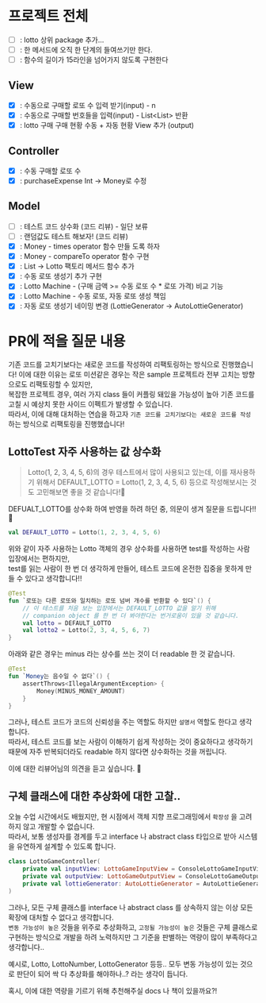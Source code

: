 # 프로젝트 전체
- [ ] : lotto 상위 package 추가... 
- [ ] : 한 메서드에 오직 한 단계의 들여쓰기만 한다.
- [ ] : 함수의 길이가 15라인을 넘어가지 않도록 구현한다
## View
- [x] : 수동으로 구매할 로또 수 입력 받기(input) - n
- [x] : 수동으로 구매할 번호들을 입력(input) - List<List<Int>> 반환
- [x] : lotto 구매 구매 현황 수동 + 자동 현황 View 추가 (output)

## Controller
- [x] : 수동 구매할 로또 수  
- [x] : purchaseExpense Int -> Money로 수정

## Model
- [ ] : 테스트 코드 상수화 (코드 리뷰) - 일단 보류
- [ ] : 랜덤값도 테스트 해보자! (코드 리뷰)
- [x] : Money - times operator 함수 만들 도록 하자
- [x] : Money - compareTo operator 함수 구현
- [X] : List<Int> -> Lotto 팩토리 메서드 함수 추가
- [x] : 수동 로또 생성기 추가 구현
- [x] : Lotto Machine - (구매 금액 >= 수동 로또 수 * 로또 가격) 비교 기능
- [x] : Lotto Machine - 수동 로또, 자동 로또 생성 책임
- [x] : 자동 로또 생성기 네이밍 변경 (LottieGenerator -> AutoLottieGenerator)

# PR에 적을 질문 내용
기존 코드를 고치기보다는 새로운 코드를 작성하여 리팩토링하는 방식으로 진행했습니다!
이에 대한 이유는 로또 미션같은 경우는 작은 sample 프로젝트라 전부 고치는 방향으로도 리팩토링할 수 있지만,  
복잡한 프로젝트 경우, 여러 가지 class 들이 커플링 돼있을 가능성이 높아 기존 코드를 고칠 시 예상치 못한 사이드 이펙트가 발생할 수 있습니다.  
따라서, 이에 대해 대처하는 연습을 하고자 `기존 코드를 고치기보다는 새로운 코드를 작성` 하는 방식으로 리팩토링을 진행했습니다!

## LottoTest 자주 사용하는 값 상수화
> Lotto(1, 2, 3, 4, 5, 6)의 경우 테스트에서 많이 사용되고 있는데, 
> 이를 재사용하기 위해서 DEFAULT_LOTTO = Lotto(1, 2, 3, 4, 5, 6) 등으로 작성해보시는 것도 고민해보면 좋을 것 같습니다!💪

DEFUALT_LOTTO를 상수화 하여 반영을 하려 하던 중, 의문이 생겨 질문을 드립니다!! 🙋‍   

```kotlin
val DEFAULT_LOTTO = Lotto(1, 2, 3, 4, 5, 6)
```
위와 같이 자주 사용하는 Lotto 객체의 경우 상수화를 사용하면 test를 작성하는 사람 입장에서는 편하지만,  
test를 읽는 사람이 한 번 더 생각하게 만들어, 테스트 코드에 온전한 집중을 못하게 만들 수 있다고 생각합니다!!
```kotlin
@Test
fun `로또는 다른 로또와 일치하는 로또 넘버 개수를 반환할 수 있다`() {
    // 이 테스트를 처음 보는 입장에서는 DEFAULT_LOTTO 값을 알기 위해 
    // companion object 를 한 번 더 봐야한다는 번거로움이 있을 것 같습니다.
    val lotto = DEFAULT_LOTTO
    val lotto2 = Lotto(2, 3, 4, 5, 6, 7)
}
```
아래와 같은 경우는 minus 라는 상수를 쓰는 것이 더 readable 한 것 같습니다.
```kotlin
@Test
fun `Money는 음수일 수 없다`() {
    assertThrows<IllegalArgumentException> {
        Money(MINUS_MONEY_AMOUNT)
    }
}
```

그러나, 테스트 코드가 코드의 신뢰성을 주는 역할도 하지만 `설명서` 역할도 한다고 생각합니다.  
따라서, 테스트 코드를 보는 사람이 이해하기 쉽게 작성하는 것이 중요하다고 생각하기 때문에
자주 반복되더라도 readable 하지 않다면 상수화하는 것을 꺼립니다.  

이에 대한 리뷰어님의 의견을 듣고 싶습니다. 🙇‍

## 구체 클래스에 대한 추상화에 대한 고찰..
오늘 수업 시간에서도 배웠지만, 현 시점에서 객체 지향 프로그래밍에서 `확장성` 을 고려하지 않고 개발할 수 없습니다.  
따라서, 보통 생성자를 경계를 두고 interface 나 abstract class 타입으로 받아 시스템을 유연하게 설계할 수 있도록 합니다.  
```kotlin
class LottoGameController(
    private val inputView: LottoGameInputView = ConsoleLottoGameInputView(),
    private val outputView: LottoGameOutputView = ConsoleLottoGameOutputView(),
    private val lottieGenerator: AutoLottieGenerator = AutoLottieGenerator { ... },
) 
```
그러나, 모든 구체 클래스를 interface 나 abstract class 를 상속하지 않는 이상 모든 확장에 대처할 수 없다고 생각합니다.  
`변동 가능성이 높은` 것들을 위주로 추상화하고, `고정될 가능성이 높은` 것들은 구체 클래스로 구현하는 방식으로 개발을 하려 노력하지만
그 기준을 판별하는 역량이 많이 부족하다고 생각합니다..  

예시로, Lotto, LottoNumber, LottoGenerator 등등.. 모두 변동 가능성이 있는 것으로 판단이 되어 싹 다 추상화를 해야하나..? 라는 생각이 듭니다.  

혹시, 이에 대한 역량을 기르기 위해 추천해주실 docs 나 책이 있을까요?! 
